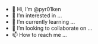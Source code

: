 - 👋 Hi, I’m @pyr01ken
- 👀 I’m interested in ...
- 🌱 I’m currently learning ...
- 💞️ I’m looking to collaborate on ...
- 📫 How to reach me ...

<!---
pyr01ken/pyr01ken is a ✨ special ✨ repository because its `README.md` (this file) appears on your GitHub profile.
You can click the Preview link to take a look at your changes.
--->
